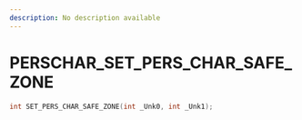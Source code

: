 ```yaml
---
description: No description available 
---
```


# PERSCHAR\_SET_PERS_CHAR_SAFE_ZONE

```cpp
int SET_PERS_CHAR_SAFE_ZONE(int _Unk0, int _Unk1);
```